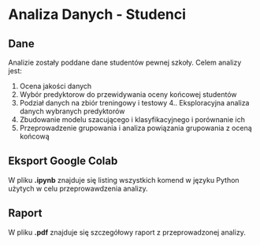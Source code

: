 # Analiza Danych - Studenci

## Dane

Analizie zostały poddane dane studentów pewnej szkoły. Celem analizy jest:

1. Ocena jakości danych
2. Wybór predyktorow do przewidywania oceny końcowej studentów
3. Podział danych na zbiór treningowy i testowy
4.. Eksploracyjna analiza danych wybranych predyktorów
5. Zbudowanie modelu szacującego i klasyfikacyjnego i porównanie ich
6. Przeprowadzenie grupowania i analiza powiązania grupowania z oceną końcową

## Eksport Google Colab

W pliku **.ipynb** znajduje się listing wszystkich komend w języku Python użytych w celu przeprowawdzenia analizy.

## Raport

W pliku **.pdf** znajduje się szczegółowy raport z przeprowadzonej analizy.
